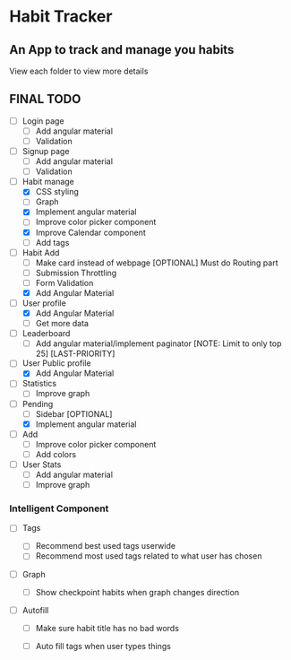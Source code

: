 # Habit Tracker

## An App to track and manage you habits

View each folder to view more details

## FINAL TODO

- [ ] Login page
    - [ ] Add angular material
    - [ ] Validation 

- [ ] Signup page
    - [ ] Add angular material
    - [ ] Validation

- [ ] Habit manage 
    - [x] CSS styling
    - [ ] Graph
    - [x] Implement angular material
    - [ ] Improve color picker component
    - [x] Improve Calendar component
    - [ ] Add tags

- [ ] Habit Add
    - [ ] Make card instead of webpage [OPTIONAL] Must do Routing part
    - [ ] Submission Throttling
    - [ ] Form Validation
    - [x] Add Angular Material

- [ ] User profile
    - [x] Add Angular Material
    - [ ] Get more data

- [ ] Leaderboard
    - [ ] Add angular material/implement paginator [NOTE: Limit to only top 25] [LAST-PRIORITY]

- [ ] User Public profile
    - [x] Add Angular Material

- [ ] Statistics
    - [ ] Improve graph

- [ ] Pending
    - [ ] Sidebar [OPTIONAL]
    - [x] Implement angular material

- [ ] Add
    - [ ] Improve color picker component
    - [ ] Add colors

- [ ] User Stats 
    - [ ] Add angular material
    - [ ] Improve graph

### Intelligent Component

- [ ] Tags

    - [ ] Recommend best used tags userwide
    - [ ] Recommend most used tags related to what user has chosen

- [ ] Graph
    - [ ] Show checkpoint habits when graph changes direction

- [ ] Autofill
    - [ ] Make sure habit title has no bad words
    - [ ] Auto fill tags when user types things

